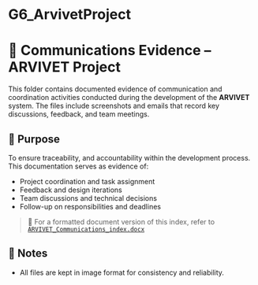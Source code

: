 # G6_ArvivetProject
# 📁 Communications Evidence – ARVIVET Project

This folder contains documented evidence of communication and coordination activities conducted during the development of the **ARVIVET** system. The files include screenshots and emails that record key discussions, feedback, and team meetings.

## 📌 Purpose

To ensure traceability, and accountability within the development process. This documentation serves as evidence of:

- Project coordination and task assignment
- Feedback and design iterations
- Team discussions and technical decisions
- Follow-up on responsibilities and deadlines


> 📎 For a formatted document version of this index, refer to [`ARVIVET_Communications_index.docx`](./ARVIVET_Communications_index.docx)


## 🧾 Notes

- All files are kept in image format for consistency and reliability.
